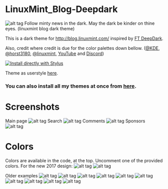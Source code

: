 # LinuxMint_Blog-Deepdark
![alt tag](./Images/LinuxMint_Blog%20-%20DeepDark.png)
Follow minty news in the dark. May the dark be kinder on thine eyes. (linuxmint blog dark theme) 

This is a dark theme for http://blog.linuxmint.com/ inspired by [FT DeepDark](https://addons.mozilla.org/en-US/firefox/addon/ft-deepdark/?src=search).

Also, credit where credit is due for the color palettes down bellow. ([@KDE](https://github.com/KDE), [@horst3180](https://github.com/horst3180), [@linuxmint](https://github.com/linuxmint), [YouTube](https://www.youtube.com/) and [Discord](https://discordapp.com/))

[![Install directly with Stylus](https://img.shields.io/badge/Install%20directly%20with-Stylus-285959.svg)](https://gitlab.com/RaitaroH/LinuxMint_Blog-Deepdark/raw/master/LinuxMintBlog-DeepDark.user.css)

Theme as userstyle [here](https://userstyles.org/styles/148370/linuxmint-blog-deepdark).

### **You can also install all my themes at once from [here](https://gitlab.com/RaitaroH/Import-All-Deepdark).**

# Screenshots
Main page
![alt tag](./Images/Main_page.png)
Search
![alt tag](./Images/Search.png)
Comments
![alt tag](./Images/Comments.png)
Sponsors
![alt tag](./Images/Sponsorships.png)

# Colors
Colors are available in the code, at the top. Uncomment one of the provided colors.
For the new 2017 design:
![alt tag](./Images/DeepDark_Colors2.png)
![alt tag](./Images/Mint-Y-Dark_Colors2.png)

Older examples
![alt tag](./Images/ArcDark_Colors.png)
![alt tag](./Images/BreezeDark_Colors.png)
![alt tag](./Images/DeepDark_Colors.png)
![alt tag](./Images/Discord_Colors.png)
![alt tag](./Images/Firefox57_Colors.png)
![alt tag](./Images/Firefox_Colors.png)
![alt tag](./Images/Mint-Y-Dark_Colors.png)
![alt tag](./Images/VertexDark_Colors.png)
![alt tag](./Images/YouTube_Colors.png)
![alt tag](./Images/9anime_Colors.png)
